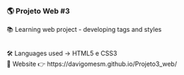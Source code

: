 ### 🌎 Projeto Web #3
📚 Learning web project - developing tags and styles
##
<div>🛠 Languages used -> HTML5 e CSS3</div>
<div>🔮 Website 👉 https://davigomesm.github.io/Projeto3_web/</div>
